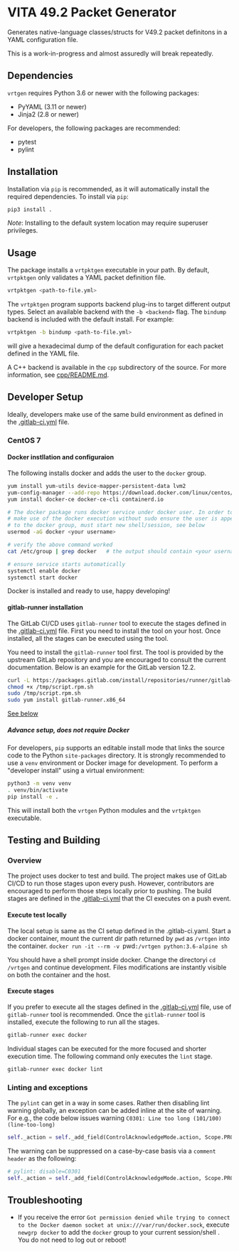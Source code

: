 # VITA 49.2 Packet Generator

Generates native-language classes/structs for V49.2 packet definitons in a YAML configuration file.

This is a work-in-progress and almost assuredly will break repeatedly.

## Dependencies

`vrtgen` requires Python 3.6 or newer with the following packages:

* PyYAML (3.11 or newer)
* Jinja2 (2.8 or newer)

For developers, the following packages are recommended:

* pytest
* pylint

## Installation

Installation via `pip` is recommended, as it will automatically install the required dependencies.
To install via `pip`:

```sh
pip3 install .
```

_Note_: Installing to the default system location may require superuser privileges.

## Usage

The package installs a `vrtpktgen` executable in your path.
By default, `vrtpktgen` only validates a YAML packet definition file.

```sh
vrtpktgen <path-to-file.yml>
```

The `vrtpktgen` program supports backend plug-ins to target different output types.
Select an available backend with the `-b <backend>` flag.
The `bindump` backend is included with the default install.
For example:

```sh
vrtpktgen -b bindump <path-to-file.yml>
```

will give a hexadecimal dump of the default configuration for each packet defined in the YAML file.

A C++ backend is available in the `cpp` subdirectory of the source.
For more information, see [cpp/README.md](./cpp/README.md).

## Developer Setup
Ideally, developers make use of the same build environment as defined in the [.gitlab-ci.yml](./gitlab-ci.yml) file.

### CentOS 7
#### Docker instllation and configuraion
The following installs docker and adds the user to the `docker` group.
```bash
yum install yum-utils device-mapper-persistent-data lvm2
yum-config-manager --add-repo https://download.docker.com/linux/centos/docker-ce.repo
yum install docker-ce docker-ce-cli containerd.io

# The docker package runs docker service under docker user. In order to
# make use of the docker execution without sudo ensure the user is appended
# to the docker group, must start new shell/session, see below
usermod -aG docker <your username>

# verify the above command worked
cat /etc/group | grep docker   # the output should contain <your username>

# ensure service starts automatically
systemctl enable docker
systemctl start docker
```
Docker is installed and ready to use, happy developing!

#### gitlab-runner installation
The GitLab CI/CD uses `gitlab-runner` tool to execute the stages defined in the
[.gitlab-ci.yml](./.gitlab-ci.yml) file. First you need to install the tool on
your host. Once installed, all the stages can be executed using the tool.

You need to install the `gitlab-runner` tool first. The tool is provided by the
upstream GitLab repository and you are encouraged to consult the current documentation.
Below is an example for the GitLab version 12.2.

```bash
curl -L https://packages.gitlab.com/install/repositories/runner/gitlab-runner/script.rpm.sh > /tmp/script.rpm.sh
chmod +x /tmp/script.rpm.sh
sudo /tmp/script.rpm.sh
sudo yum install gitlab-runner.x86_64
```

[See below](#execute-stages)

##### Advance setup, does not require Docker

For developers, `pip` supports an editable install mode that links the source code to the Python `site-packages` directory.
It is strongly recommended to use a `venv` environment or Docker image for development.
To perform a "developer install" using a virtual environment:

```sh
python3 -m venv venv
. venv/bin/activate
pip install -e .
```

This will install both the `vrtgen` Python modules and the `vrtpktgen` executable.

## Testing and Building

### Overview
The project uses docker to test and build. The project makes use of GitLab CI/CD
to run those stages upon every push. However, contributors are encouraged to
perform those steps locally prior to pushing. The build stages are defined in the
[.gitlab-ci.yml](./gitlab-ci.yml) that the CI executes on a push event.

#### Execute test locally
The local setup is same as the CI setup defined in the .gitlab-ci.yaml. Start a
docker container, mount the current dir path returned by `pwd` as `/vrtgen` into
the container.
`docker run -it --rm -v `pwd`:/vrtgen python:3.6-alpine sh`

You should have a shell prompt inside docker. Change the directoryi `cd /vrtgen`
and continue development. Files modifications are instantly visible on both the
container and the host.

#### Execute stages
If you prefer to execute all the stages defined in the [.gitlab-ci.yml](./gitlab-ci.yml)
file, use of `gitlab-runner` tool is recommended.
Once the `gitlab-runner` tool is installed, execute the following to run all the stages.
```bash
gitlab-runner exec docker
```

Individual stages can be executed for the more focused and shorter execution time. The
following command only executes the `lint` stage.
```bash
gitlab-runner exec docker lint
```


### Linting and exceptions
The `pylint` can get in a way in some cases. Rather then disabling lint warning globally,
an exception can be added inline at the site of warning.
For e.g., the code below issues warning `C0301: Line too long (101/100) (line-too-long)`

```python
self._action = self._add_field(ControlAcknowledgeMode.action, Scope.PROLOGUE, Mode.MANDATORY)
```

The warning can be suppressed on a case-by-case basis via a `comment header` as the following:

```python
# pylint: disable=C0301
self._action = self._add_field(ControlAcknowledgeMode.action, Scope.PROLOGUE, Mode.MANDATORY)
```


## Troubleshooting
 * If you receive the error `Got permission denied while trying to connect to the Docker daemon socket at unix:///var/run/docker.sock`, execute `newgrp docker` to add the `docker` group to your current session/shell . You do not need to log out or reboot!




